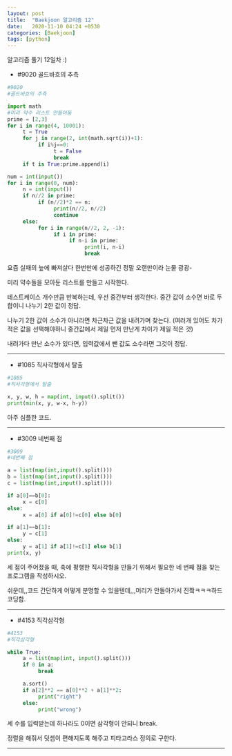```yaml
---
layout: post
title:  "Baekjoon 알고리즘 12"
date:   2020-11-10 04:24 +0530
categories: [Baekjoon]
tags: [python]
---
```


알고리즘 풀기 12일차
:)


- #9020     골드바흐의 추측

```python
#9020
#골드바흐의 추측

import math
#미리 약수 리스트 만들어둠
prime = [2,3]
for i in range(4, 10001):
     t = True
     for j in range(2, int(math.sqrt(i))+1):
          if i%j==0:
               t = False
               break
     if t is True:prime.append(i)

num = int(input())
for i in range(0, num):
     n = int(input())
     if n//2 in prime:
          if (n//2)*2 == n:
               print(n//2, n//2)
               continue
     else:
          for i in range(n//2, 2, -1):
               if i in prime:
                    if n-i in prime:
                         print(i, n-i)
                         break

```

요즘 실패의 늪에 빠져살다 한번만에 성공하긴 정말 오랜만이라 눈물 광광-

미리 약수들을 모아둔 리스트를 만들고 시작한다.

테스트케이스 개수만큼 반복하는데, 우선 중간부터 생각한다. 중간 값이 소수면 바로 두 합이니 나누기 2한 값이 정답.

나누기 2한 값이 소수가 아니라면 차근차근 값을 내려가며 찾는다. (여러개 있어도 차가 적은 값을 선택해야하니 중간값에서 제일 먼저 만난게 차이가 제일 적은 것)

내려가다 만난 소수가 있다면, 입력값에서 뺀 값도 소수라면 그것이 정답.

---

- #1085     직사각형에서 탈출

```python
#1085     
#직사각형에서 탈출

x, y, w, h = map(int, input().split())
print(min(x, y, w-x, h-y))

```

아주 심플한 코드.

---

- #3009     네번째 점 

```python
#3009
#네번째 점

a = list(map(int,input().split()))
b = list(map(int,input().split()))
c = list(map(int,input().split()))

if a[0]==b[0]:
     x = c[0]
else:
     x = a[0] if a[0]!=c[0] else b[0]

if a[1]==b[1]:
     y = c[1]
else:
     y = a[1] if a[1]!=c[1] else b[1]
print(x, y)

```

세 점이 주어졌을 때, 축에 평행한 직사각형을 만들기 위해서 필요한 네 번째 점을 찾는 프로그램을 작성하시오.

쉬운데,,코드 간단하게 어떻게 분명할 수 있을텐데,,,머리가 안돌아가서 진짴ㅋㅋㅋ하드코딩함.

---

- #4153     직각삼각형

```python
#4153
#직각삼각형

while True:
     a = list(map(int, input().split()))
     if 0 in a:
          break

     a.sort()
     if a[2]**2 == a[0]**2 + a[1]**2:
          print("right")
     else:
          print("wrong")

```

세 수를 입력받는데 하나라도 0이면 삼각형이 안되니 break.

정렬을 해줘서 덧셈이 편해지도록 해주고 피타고라스 정의로 구한다.

---

